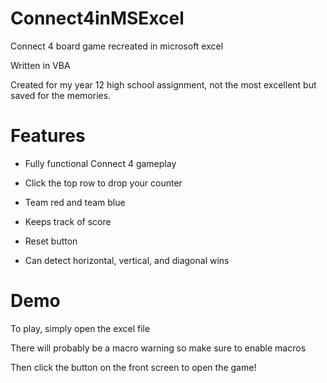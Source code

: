 # Connect4inMSExcel

Connect 4 board game recreated in microsoft excel 

Written in VBA

Created for my year 12 high school assignment, not the most excellent but saved for the memories. 

# Features

* Fully functional Connect 4 gameplay

* Click the top row to drop your counter

* Team red and team blue

* Keeps track of score

* Reset button 

* Can detect horizontal, vertical, and diagonal wins

# Demo

To play, simply open the excel file

There will probably be a macro warning so make sure to enable macros

Then click the button on the front screen to open the game! 
